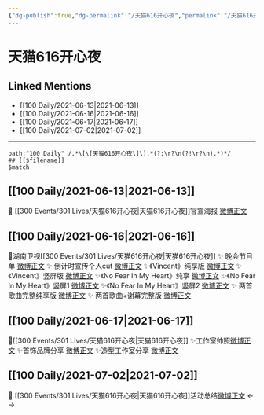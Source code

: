```yaml
---
{"dg-publish":true,"dg-permalink":"/天猫616开心夜","permalink":"/天猫616开心夜/","created":"2023-04-09T21:42:45.470+08:00","updated":"2023-04-10T16:19:16.378+08:00"}
---
```


# 天猫616开心夜

## Linked Mentions
- [[100 Daily/2021-06-13\|2021-06-13]]
- [[100 Daily/2021-06-16\|2021-06-16]]
- [[100 Daily/2021-06-17\|2021-06-17]]
- [[100 Daily/2021-07-02\|2021-07-02]]


---

```expander
path:"100 Daily" /.*\[\[天猫616开心夜\]\].*(?:\r?\n(?!\r?\n).*)*/
## [[$filename]]
$match
```
## [[100 Daily/2021-06-13\|2021-06-13]]
💫 [[300 Events/301 Lives/天猫616开心夜\|天猫616开心夜]]官宣海报 [微博正文](https://m.weibo.cn/6466290670/4647580691071684)
## [[100 Daily/2021-06-16\|2021-06-16]]
🌟湖南卫视[[300 Events/301 Lives/天猫616开心夜\|天猫616开心夜]]
✨ 晚会节目单 [微博正文](https://m.weibo.cn/6466290670/4648781951273955)
✨ 倒计时宣传个人cut [微博正文](https://m.weibo.cn/6466290670/4648735651139270)
✨《Vincent》纯享版 [微博正文](https://m.weibo.cn/6466290670/4648827385024556)
✨《Vincent》竖屏版 [微博正文](https://m.weibo.cn/6466290670/4648828982531663)
✨《No Fear In My Heart》纯享 [微博正文](https://m.weibo.cn/6466290670/4648833445531978)
✨《No Fear In My Heart》竖屏1 [微博正文](https://m.weibo.cn/6466290670/4648832044894369)
✨《No Fear In My Heart》竖屏2 [微博正文](https://m.weibo.cn/6466290670/4648834514556150)
✨ 两首歌曲完整纯享版 [微博正文](https://m.weibo.cn/6466290670/4648833847657403)
✨ 两首歌曲+谢幕完整版 [微博正文](https://m.weibo.cn/6466290670/4648852281364969)
## [[100 Daily/2021-06-17\|2021-06-17]]
🌟[[300 Events/301 Lives/天猫616开心夜\|天猫616开心夜]]
✨工作室帅照[微博正文](https://weibo.com/6466290670/KkAZSyS8t)
✨首饰品牌分享 [微博正文](https://weibo.com/6466290670/KkDCVlW8n)
✨造型工作室分享 [微博正文](https://weibo.com/6466290670/KkBrYxJGc)
## [[100 Daily/2021-07-02\|2021-07-02]]
💫 [[300 Events/301 Lives/天猫616开心夜\|天猫616开心夜]]活动总结[微博正文](https://m.weibo.cn/6466290670/4654621099033134)
<-->